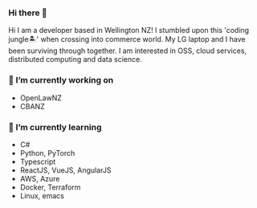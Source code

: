 ### Hi there 👋

<!--
**nmsohn/nmsohn** is a ✨ _special_ ✨ repository because its `README.md` (this file) appears on your GitHub profile.

- 🤔 I’m looking for help with ...
- 💬 Ask me about ...
- 📫 How to reach me: ...
- 😄 Pronouns: ...
- ⚡ Fun fact: ...
### 👯 I’m looking to collaborate on
- 
-->

Hi I am a developer based in Wellington NZ! I stumbled upon this 'coding jungle🏝' when crossing into commerce world. My LG laptop and I have been surviving through together. I am interested in OSS, cloud services, distributed computing and data science.

### 🔭 I’m currently working on
- OpenLawNZ
- CBANZ

### 🌱 I’m currently learning
- C#
- Python, PyTorch
- Typescript
- ReactJS, VueJS, AngularJS
- AWS, Azure
- Docker, Terraform
- Linux, emacs
